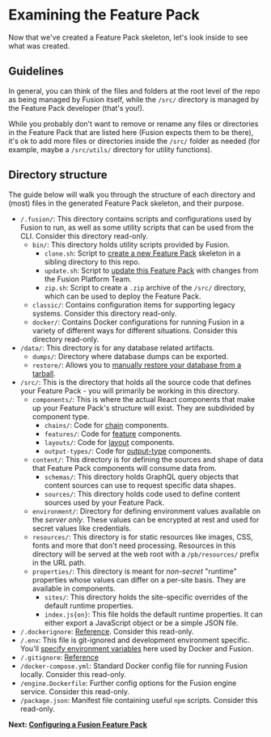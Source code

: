 # Examining the Feature Pack

Now that we've created a Feature Pack skeleton, let's look inside to see what was created.

## Guidelines

In general, you can think of the files and folders at the root level of the repo as being managed by Fusion itself, while the `/src/` directory is managed by the Feature Pack developer (that's you!).

While you probably don't want to remove or rename any files or directories in the Feature Pack that are listed here (Fusion expects them to be there), it's ok to add more files or directories inside the `/src/` folder as needed (for example, maybe a `/src/utils/` directory for utility functions).

## Directory structure

The guide below will walk you through the structure of each directory and (most) files in the generated Feature Pack skeleton, and their purpose.

- `/.fusion/`: This directory contains scripts and configurations used by Fusion to run, as well as some utility scripts that can be used from the CLI. Consider this directory read-only.
  - `bin/`: This directory holds utility scripts provided by Fusion.
    -  `clone.sh`: Script to [create a new Feature Pack](./creating-feature-pack.md) skeleton in a sibling directory to this repo.
    - `update.sh`: Script to [update this Feature Pack](./keeping-up-to-date.md) with changes from the Fusion Platform Team.
    - `zip.sh`: Script to create a `.zip` archive of the `/src/` directory, which can be used to deploy the Feature Pack.
  - `classic/`: Contains configuration items for supporting legacy systems. Consider this directory read-only.
  - `docker/`: Contains Docker configurations for running Fusion in a variety of different ways for different situations. Consider this directory read-only.
- `/data/`: This directory is for any database related artifacts.
  - `dumps/`: Directory where database dumps can be exported.
  - `restore/`: Allows you to [manually restore your database from a tarball](./configuring-feature-pack.md#populating-the-admin-database).
- `/src/`: This is the directory that holds all the source code that defines your Feature Pack - you will primarily be working in this directory.
  - `components/`: This is where the actual React components that make up your Feature Pack's structure will exist. They are subdivided by component type.
    - `chains/`: Code for [chain](../api/feature-pack/components/chain.md) components.
    - `features/`: Code for [feature](../api/feature-pack/components/feature.md) components.
    - `layouts/`: Code for [layout](../api/feature-pack/components/layout.md) components.
    - `output-types/`: Code for [output-type](../api/feature-pack/components/output-type.md) components.
  - `content/`: This directory is for defining the sources and shape of data that Feature Pack components will consume data from.
    - `schemas/`: This directory holds GraphQL query objects that content sources can use to request specific data shapes.
    - `sources/`: This directory holds code used to define content sources used by your Feature Pack.
  - `environment/`: Directory for defining environment values available on the *server only*. These values can be encrypted at rest and used for secret values like credentials.
  - `resources/`: This directory is for static resources like images, CSS, fonts and more that don't need processing. Resources in this directory will be served at the web root with a `/pb/resources/` prefix in the URL path.
  - `properties/`: This directory is meant for *non-secret* "runtime" properties whose values can differ on a per-site basis. They are available in components.
    - `sites/`: This directory holds the site-specific overrides of the default runtime properties.
    - `index.js{on}`: This file holds the default runtime properties. It can either export a JavaScript object or be a simple JSON file.
- `/.dockerignore`: [Reference](https://docs.docker.com/engine/reference/builder/#dockerignore-file). Consider this read-only.
- `/.env`: This file is git-ignored and development environment specific. You'll [specify environment variables](./using-environment-secrets.md) here used by Docker and Fusion.
- `/.gitignore`: [Reference](https://git-scm.com/docs/gitignore)
- `/docker-compose.yml`: Standard Docker config file for running Fusion locally. Consider this read-only.
- `/engine.Dockerfile`: Further config options for the Fusion engine service. Consider this read-only.
- `/package.json`: Manifest file containing useful `npm` scripts. Consider this read-only.

**Next: [Configuring a Fusion Feature Pack](./configuring-feature-pack.md)**
